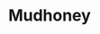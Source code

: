 ---
title: "Mudhoney"
summary: "American alternative rock band. Formed in Seattle, Washington, in 1988, following the split in the seminal Seattle band by vocalist Mark Arm and former guitarist Steve Turner. Though they never reached the fame of their label and city mates, Mudhoney were very much part of the early 90s grunge scene and are one of the most enduring groups."
image: "mudhoney.jpg"
apple_music_artist_url: "https://music.apple.com/gb/artist/mudhoney/191949"
---